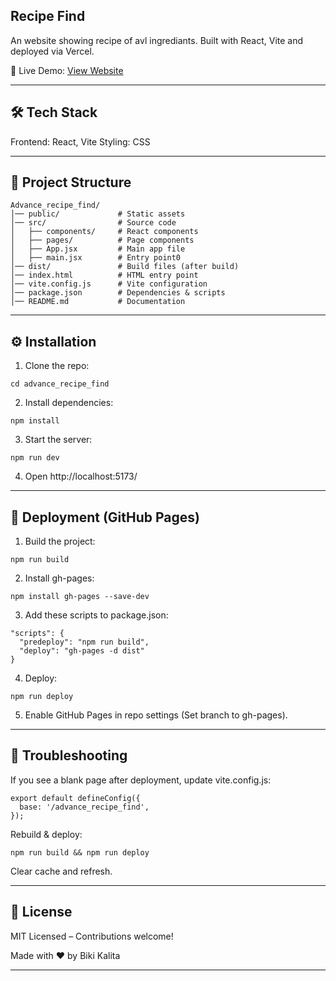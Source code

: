 ##  Recipe Find

An website showing recipe of avl ingrediants. Built with React, Vite and deployed via Vercel.

🔗 Live Demo: [View Website](https://advancerecipefind-p22atl3yx-narutos-projects-6bc0d28d.vercel.app)

---

## 🛠 Tech Stack

Frontend: React, Vite
Styling: CSS

---

## 📂 Project Structure

```
Advance_recipe_find/  
│── public/             # Static assets  
│── src/                # Source code  
│   ├── components/     # React components  
│   ├── pages/          # Page components  
│   ├── App.jsx         # Main app file  
│   ├── main.jsx        # Entry point0  
│── dist/               # Build files (after build) 
│── index.html          # HTML entry point  
│── vite.config.js      # Vite configuration  
│── package.json        # Dependencies & scripts  
│── README.md           # Documentation
```

---

## ⚙️ Installation

1. Clone the repo:

```git clone https://github.com/Biki-dev/advance_recipe_find.git
cd advance_recipe_find
```

2. Install dependencies:
```
npm install
```

3. Start the server:
```
npm run dev
```

4. Open http://localhost:5173/

---

## 🚀 Deployment (GitHub Pages)

1. Build the project:
```
npm run build
```

2. Install gh-pages:
```
npm install gh-pages --save-dev
```

3. Add these scripts to package.json:
```
"scripts": {
  "predeploy": "npm run build",
  "deploy": "gh-pages -d dist"
}
```

4. Deploy:
```
npm run deploy
```

5. Enable GitHub Pages in repo settings (Set branch to gh-pages).

---

## 🔧 Troubleshooting

If you see a blank page after deployment, update vite.config.js:
```
export default defineConfig({
  base: '/advance_recipe_find',
});
```

Rebuild & deploy:
```
npm run build && npm run deploy
```

Clear cache and refresh.

---

## 📜 License

MIT Licensed – Contributions welcome!

Made with ❤️ by Biki Kalita


---

